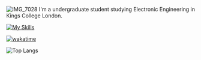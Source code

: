 ![IMG_7028](https://github.com/ermaolaoye/ermaolaoye/assets/56563171/c413e429-20a9-46b1-99a9-dc4c054dc231)
I'm a undergraduate student studying Electronic Engineering in Kings College London.

[![My Skills](https://skillicons.dev/icons?i=cpp,cs,py,rust,swift,dart,flutter,unreal,unity&theme=light)](https://skillicons.dev)

[![wakatime](https://wakatime.com/badge/user/05d123bf-c8e0-40b0-9385-2f3242ca6846.svg?style=for-the-badge)](https://wakatime.com/@05d123bf-c8e0-40b0-9385-2f3242ca6846)

![Top Langs](https://github-readme-stats.vercel.app/api/top-langs/?username=ermaolaoye&layout=compact)
